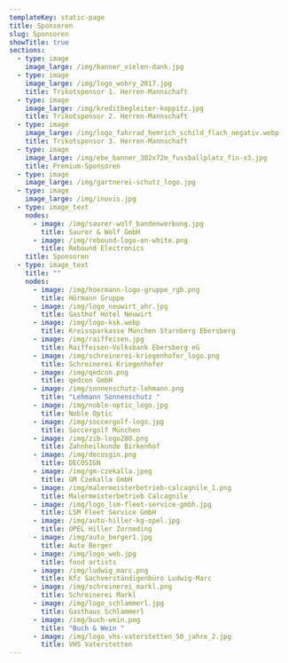 ```yaml
---
templateKey: static-page
title: Sponsoren
slug: Sponsoren
showTitle: true
sections:
  - type: image
    image_large: /img/banner_vielen-dank.jpg
  - type: image
    image_large: /img/logo_wohry_2017.jpg
    title: Trikotsponsor 1. Herren-Mannschaft
  - type: image
    image_large: /img/kreditbegleiter-koppitz.jpg
    title: Trikotsponsor 2. Herren-Mannschaft
  - type: image
    image_large: /img/logo_fahrrad_hemrich_schild_flach_negativ.webp
    title: Trikotsponsor 3. Herren-Mannschaft
  - type: image
    image_large: /img/ebe_banner_302x72m_fussballplatz_fin-x3.jpg
    title: Premium-Sponsoren
  - type: image
    image_large: /img/gartnerei-schutz_logo.jpg
  - type: image
    image_large: /img/inovis.jpg
  - type: image_text
    nodes:
      - image: /img/saurer-wolf_bandenwerbung.jpg
        title: Saurer & Wolf GmbH
      - image: /img/rebound-logo-on-white.png
        title: Rebound Electronics
    title: Sponsoren
  - type: image_text
    title: ""
    nodes:
      - image: /img/hoermann-logo-gruppe_rgb.png
        title: Hörmann Gruppe
      - image: /img/logo_neuwirt_ahr.jpg
        title: Gasthof Hotel Neuwirt
      - image: /img/logo-ksk.webp
        title: Kreissparkasse München Starnberg Ebersberg
      - image: /img/raiffeisen.jpg
        title: Raiffeisen-Volksbank Ebersberg eG
      - image: /img/schreinerei-kriegenhofer_logo.png
        title: Schreinerei Kriegenhofer
      - image: /img/qedcon.png
        title: qedcon GmbH
      - image: /img/sonnenschutz-lehmann.png
        title: "Lehmann Sonnenschutz "
      - image: /img/noble-optic_logo.jpg
        title: Noble Optic
      - image: /img/soccergolf-logo.jpg
        title: Soccergolf München
      - image: /img/zib-logo280.png
        title: Zahnheilkunde Birkenhof
      - image: /img/decosgin.png
        title: DECOSIGN
      - image: /img/gm-czekalla.jpeg
        title: GM Czekalla GmbH
      - image: /img/malermeisterbetrieb-calcagnile_1.png
        title: Malermeisterbetrieb Calcagnile
      - image: /img/logo_lsm-fleet-service-gmbh.jpg
        title: LSM Fleet Service GmbH
      - image: /img/auto-hiller-kg-opel.jpg
        title: OPEL Hiller Zorneding
      - image: /img/auto_berger1.jpg
        title: Auto Berger
      - image: /img/logo_web.jpg
        title: food artists
      - image: /img/ludwig_marc.png
        title: Kfz Sachverständigenbüro Ludwig-Marc
      - image: /img/schreinerei_markl.png
        title: Schreinerei Markl
      - image: /img/logo_schlammerl.jpg
        title: Gasthaus Schlammerl
      - image: /img/buch-wein.png
        title: "Buch & Wein "
      - image: /img/logo_vhs-vaterstetten_50_jahre_2.jpg
        title: VHS Vaterstetten
---
```

